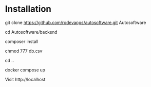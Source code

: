 # Installation

git clone https://github.com/rodevapps/autosoftware.git Autosoftware

cd Autosoftware/backend

composer install

chmod 777 db.csv

cd ..

docker compose up

Visit http://localhost
